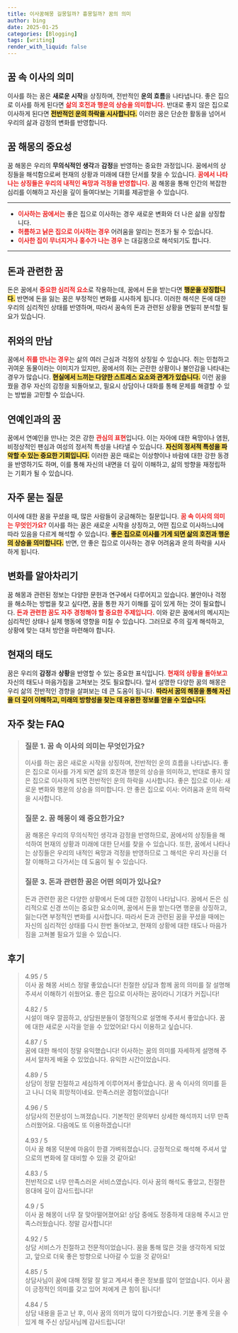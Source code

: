 ```yaml
---
title: 이사꿈해몽 길몽일까? 흉몽일까? 꿈의 의미
author: bing
date: 2025-01-25
categories: [Blogging]
tags: [writing]
render_with_liquid: false
---
```



<h2 id='꿈 속 이사의 의미'>꿈 속 이사의 의미</h2>

<p>이사를 하는 꿈은 <b>새로운 시작</b>을 상징하며, 전반적인 <b>운의 흐름</b>을 나타냅니다. 좋은 집으로 이사를 하게 된다면 <b><span style="color: #ee2323;">삶의 호전과 행운의 상승을 의미합니다.</span></b> 반대로 좋지 않은 집으로 이사하게 된다면 <b><span style="background-color: #ffe066;">전반적인 운의 하락을 시사합니다.</span></b> 이러한 꿈은 단순한 활동을 넘어서 우리의 삶과 감정의 변화를 반영합니다.</p>

<h2 id='꿈 해몽의 중요성'>꿈 해몽의 중요성</h2>

<p>꿈 해몽은 우리의 <b>무의식적인 생각</b>과 <b>감정</b>을 반영하는 중요한 과정입니다. 꿈에서의 상징들을 해석함으로써 현재의 상황과 미래에 대한 단서를 찾을 수 있습니다. <b><span style="color: #ee2323;">꿈에서 나타나는 상징들은 우리의 내적인 욕망과 걱정을 반영합니다.</span></b> 꿈 해몽을 통해 인간의 복잡한 심리를 이해하고 자신을 깊이 들여다보는 기회를 제공받을 수 있습니다.</p>

<hr />

<ul>
    <li><b><span style="color: #ee2323;">이사하는 꿈에서는</span></b> 좋은 집으로 이사하는 경우 새로운 변화와 더 나은 삶을 상징합니다.</li>
    <li><b><span style="color: #ee2323;">허름하고 낡은 집으로 이사하는 경우</span></b> 어려움을 알리는 전조가 될 수 있습니다.</li>
    <li><b><span style="color: #ee2323;">이사한 집이 무너지거나 홍수가 나는 경우</span></b> 는 대길몽으로 해석되기도 합니다.</li>
</ul>

<hr />

<h2 id='돈과 관련한 꿈'>돈과 관련한 꿈</h2>

<p>돈은 꿈에서 <b><span style="color: #ee2323;">중요한 심리적 요소</span></b>로 작용하는데, 꿈에서 돈을 받는다면 <b><span style="background-color: #ffe066;">행운을 상징합니다.</span></b> 반면에 돈을 잃는 꿈은 부정적인 변화를 시사하게 됩니다. 이러한 해석은 돈에 대한 우리의 심리적인 상태를 반영하며, 따라서 꿈속의 돈과 관련된 상황을 면밀히 분석할 필요가 있습니다.</p>

<h2 id='쥐와의 만남'>쥐와의 만남</h2>

<p>꿈에서 <b><span style="color: #ee2323;">쥐를 만나는 경우</span></b>는 삶의 여러 근심과 걱정의 상징일 수 있습니다. 쥐는 민첩하고 귀여운 동물이라는 이미지가 있지만, 꿈에서의 쥐는 곤란한 상황이나 불안감을 나타내는 경우가 많습니다. <b><span style="background-color: #ffe066;">현실에서 느끼는 다양한 스트레스 요소와 관계가 있습니다.</span></b> 이런 꿈을 꿨을 경우 자신의 감정을 되돌아보고, 필요시 상담이나 대화를 통해 문제를 해결할 수 있는 방법을 고민할 수 있습니다.</p>

<h2 id='연예인과의 꿈'>연예인과의 꿈</h2>

<p>꿈에서 연예인을 만나는 것은 강한 <b><span style="color: #ee2323;">관심의 표현</span></b>입니다. 이는 자아에 대한 욕망이나 염원, 비정상적인 팬심과 여성의 정서적 특성을 나타낼 수 있습니다. <b><span style="background-color: #ffe066;">자신의 정서적 특성을 파악할 수 있는 중요한 기회입니다.</span></b> 이러한 꿈은 때로는 이상향이나 바람에 대한 강한 동경을 반영하기도 하며, 이를 통해 자신의 내면을 더 깊이 이해하고, 삶의 방향을 재정립하는 기회가 될 수 있습니다.</p>

<h2 id='자주 묻는 질문'>자주 묻는 질문</h2>

<p>이사에 대한 꿈을 꾸셨을 때, 많은 사람들이 궁금해하는 질문입니다. <b><span style="color: #ee2323;">꿈 속 이사의 의미는 무엇인가요?</span></b> 이사를 하는 꿈은 새로운 시작을 상징하고, 어떤 집으로 이사하느냐에 따라 있음을 다르게 해석할 수 있습니다. <b><span style="background-color: #ffe066;">좋은 집으로 이사를 가게 되면 삶의 호전과 행운의 상승을 의미합니다.</span></b> 반면, 안 좋은 집으로 이사하는 경우 어려움과 운의 하락을 시사하게 됩니다.</p>

<h2 id='변화를 알아차리기'>변화를 알아차리기</h2>

<p>꿈 해몽과 관련된 정보는 다양한 문헌과 연구에서 다루어지고 있습니다. 불안이나 걱정을 해소하는 방법을 찾고 싶다면, 꿈을 통한 자기 이해를 깊이 있게 하는 것이 필요합니다. <b><span style="color: #ee2323;">돈과 관련한 꿈도 자주 경청해야 할 중요한 주제입니다.</span></b> 이와 같은 꿈에서의 메시지는 심리적인 상태나 실제 행동에 영향을 미칠 수 있습니다. 그러므로 주의 깊게 해석하고, 상황에 맞는 대처 방안을 마련해야 합니다.</p>

<h2 id='현재의 태도'>현재의 태도</h2>

<p>꿈은 우리의 <b>감정</b>과 <b>상황</b>을 반영할 수 있는 중요한 표식입니다. <b><span style="color: #ee2323;">현재의 상황을 돌아보고</span></b> 자신의 태도나 마음가짐을 고쳐보는 것도 필요합니다. 앞서 설명한 다양한 꿈의 해몽은 우리 삶의 전반적인 경향을 살펴보는 데 큰 도움이 됩니다. <b><span style="background-color: #ffe066;">따라서 꿈의 해몽을 통해 자신을 더 깊이 이해하고, 미래의 방향성을 찾는 데 유용한 정보를 얻을 수 있습니다.</span></b></p>


<h2 id='자주_찾는_FAQ'>자주 찾는 FAQ</h2>
<div itemscope="" itemtype="https://schema.org/FAQPage"> 
<blockquote> 
<div itemscope="" itemprop="mainEntity" itemtype="https://schema.org/Question"> 
<h3 itemprop="name">질문 1. 꿈 속 이사의 의미는 무엇인가요?</h3> 
<div itemscope="" itemprop="acceptedAnswer" itemtype="https://schema.org/Answer"> 
<span itemprop="text"> 
<p>이사를 하는 꿈은 새로운 시작을 상징하며, 전반적인 운의 흐름을 나타냅니다. 좋은 집으로 이사를 가게 되면 삶의 호전과 행운의 상승을 의미하고, 반대로 좋지 않은 집으로 이사하게 되면 전반적인 운의 하락을 시사합니다. 좋은 집으로 이사: 새로운 변화와 행운의 상승을 의미합니다. 안 좋은 집으로 이사: 어려움과 운의 하락을 시사합니다.</p> 
</span> 
</div> 
</div> 

<div itemscope="" itemprop="mainEntity" itemtype="https://schema.org/Question"> 
<h3 itemprop="name">질문 2. 꿈 해몽이 왜 중요한가요?</h3> 
<div itemscope="" itemprop="acceptedAnswer" itemtype="https://schema.org/Answer"> 
<span itemprop="text"> 
<p>꿈 해몽은 우리의 무의식적인 생각과 감정을 반영하므로, 꿈에서의 상징들을 해석하여 현재의 상황과 미래에 대한 단서를 찾을 수 있습니다. 또한, 꿈에서 나타나는 상징들은 우리의 내적인 욕망과 걱정을 반영하므로 그 해석은 우리 자신을 더 잘 이해하고 다가서는 데 도움이 될 수 있습니다.</p> 
</span> 
</div> 
</div> 

<div itemscope="" itemprop="mainEntity" itemtype="https://schema.org/Question"> 
<h3 itemprop="name">질문 3. 돈과 관련한 꿈은 어떤 의미가 있나요?</h3> 
<div itemscope="" itemprop="acceptedAnswer" itemtype="https://schema.org/Answer"> 
<span itemprop="text"> 
<p>돈과 관련한 꿈은 다양한 상황에서 돈에 대한 감정이 나타납니다. 꿈에서 돈은 심리적으로 신경 쓰이는 중요한 요소이며, 꿈에서 돈을 받는다면 행운을 상징하고, 잃는다면 부정적인 변화를 시사합니다. 따라서 돈과 관련된 꿈을 꾸셨을 때에는 자신의 심리적인 상태를 다시 한번 돌아보고, 현재의 상황에 대한 태도나 마음가짐을 고쳐볼 필요가 있을 수 있습니다.</p> 
</span> 
</div> 
</div> 
</blockquote> 
</div>
<h2 id='후기'>후기</h2>
<div itemscope itemtype="https://schema.org/Product">
  <blockquote>
  <div itemprop="review" itemscope itemtype="https://schema.org/Review">
      <div itemprop="reviewRating" itemscope itemtype="https://schema.org/Rating"> <span itemprop="ratingValue">4.95</span> / <span itemprop="bestRating">5</span> </div>
      <span itemprop="reviewBody">이사 꿈 해몽 서비스 정말 좋았습니다! 친절한 상담과 함께 꿈의 의미를 잘 설명해 주셔서 이해하기 쉬웠어요. 좋은 집으로 이사하는 꿈이라니 기대가 커집니다!</span>
  </div>
  <br>
  <div itemprop="review" itemscope itemtype="https://schema.org/Review">
      <div itemprop="reviewRating" itemscope itemtype="https://schema.org/Rating"> <span itemprop="ratingValue">4.82</span> / <span itemprop="bestRating">5</span> </div>
      <span itemprop="reviewBody">시설이 매우 깔끔하고, 상담원분들이 열정적으로 설명해 주셔서 좋았습니다. 꿈에 대한 새로운 시각을 얻을 수 있었어요! 다시 이용하고 싶습니다.</span>
  </div>
  <br>
  <div itemprop="review" itemscope itemtype="https://schema.org/Review">
      <div itemprop="reviewRating" itemscope itemtype="https://schema.org/Rating"> <span itemprop="ratingValue">4.87</span> / <span itemprop="bestRating">5</span> </div>
      <span itemprop="reviewBody">꿈에 대한 해석이 정말 유익했습니다! 이사하는 꿈의 의미를 자세하게 설명해 주셔서 알차게 배울 수 있었습니다. 유익한 시간이었습니다.</span>
  </div>
  <br>
  <div itemprop="review" itemscope itemtype="https://schema.org/Review">
      <div itemprop="reviewRating" itemscope itemtype="https://schema.org/Rating"> <span itemprop="ratingValue">4.89</span> / <span itemprop="bestRating">5</span> </div>
      <span itemprop="reviewBody">상담이 정말 친절하고 세심하게 이루어져서 좋았습니다. 꿈 속 이사의 의미를 듣고 나니 더욱 희망적이네요. 만족스러운 경험이었습니다!</span>
  </div>
  <br>
  <div itemprop="review" itemscope itemtype="https://schema.org/Review">
      <div itemprop="reviewRating" itemscope itemtype="https://schema.org/Rating"> <span itemprop="ratingValue">4.96</span> / <span itemprop="bestRating">5</span> </div>
      <span itemprop="reviewBody">상담사의 전문성이 느껴졌습니다. 기본적인 문의부터 상세한 해석까지 너무 만족스러웠어요. 다음에도 또 이용하겠습니다!</span>
  </div>
  <br>
  <div itemprop="review" itemscope itemtype="https://schema.org/Review">
      <div itemprop="reviewRating" itemscope itemtype="https://schema.org/Rating"> <span itemprop="ratingValue">4.93</span> / <span itemprop="bestRating">5</span> </div>
      <span itemprop="reviewBody">이사 꿈 해몽 덕분에 마음이 한결 가벼워졌습니다. 긍정적으로 해석해 주셔서 앞으로의 변화에 잘 대비할 수 있을 것 같아요!</span>
  </div>
  <br>
  <div itemprop="review" itemscope itemtype="https://schema.org/Review">
      <div itemprop="reviewRating" itemscope itemtype="https://schema.org/Rating"> <span itemprop="ratingValue">4.83</span> / <span itemprop="bestRating">5</span> </div>
      <span itemprop="reviewBody">전반적으로 너무 만족스러운 서비스였습니다. 이사 꿈의 해석도 좋았고, 친절한 응대에 깊이 감사드립니다!</span>
  </div>
  <br>
  <div itemprop="review" itemscope itemtype="https://schema.org/Review">
      <div itemprop="reviewRating" itemscope itemtype="https://schema.org/Rating"> <span itemprop="ratingValue">4.9</span> / <span itemprop="bestRating">5</span> </div>
      <span itemprop="reviewBody">이사 꿈 해몽이 너무 잘 맞아떨어졌어요! 상담 중에도 정중하게 대응해 주시고 만족스러웠습니다. 정말 감사합니다!</span>
  </div>
  <br>
  <div itemprop="review" itemscope itemtype="https://schema.org/Review">
      <div itemprop="reviewRating" itemscope itemtype="https://schema.org/Rating"> <span itemprop="ratingValue">4.92</span> / <span itemprop="bestRating">5</span> </div>
      <span itemprop="reviewBody">상담 서비스가 친절하고 전문적이었습니다. 꿈을 통해 많은 것을 생각하게 되었고, 앞으로 더욱 좋은 방향으로 나아갈 수 있을 것 같아요!</span>
  </div>
  <br>
  <div itemprop="review" itemscope itemtype="https://schema.org/Review">
      <div itemprop="reviewRating" itemscope itemtype="https://schema.org/Rating"> <span itemprop="ratingValue">4.85</span> / <span itemprop="bestRating">5</span> </div>
      <span itemprop="reviewBody">상담사님이 꿈에 대해 정말 잘 알고 계셔서 좋은 정보를 많이 얻었습니다. 이사 꿈이 긍정적인 의미를 갖고 있어 저에게 큰 힘이 됩니다!</span>
  </div>
  <br>
  <div itemprop="review" itemscope itemtype="https://schema.org/Review">
      <div itemprop="reviewRating" itemscope itemtype="https://schema.org/Rating"> <span itemprop="ratingValue">4.84</span> / <span itemprop="bestRating">5</span> </div>
      <span itemprop="reviewBody">상담 내용을 듣고 난 후, 이사 꿈의 의미가 많이 다가왔습니다. 기분 좋게 웃을 수 있게 해 주신 상담사님께 감사드립니다!</span>
  </div>
  </blockquote>
</div>
